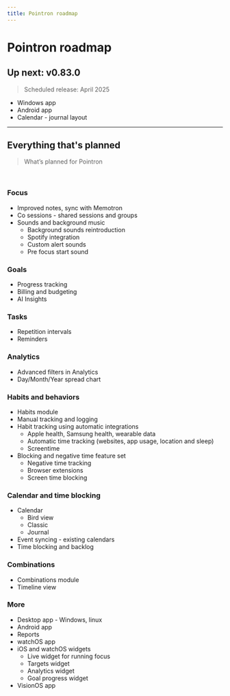```yaml
---
title: Pointron roadmap
---
```

# Pointron roadmap

## Up next: v0.83.0
> Scheduled release: April 2025

* Windows app
* Android app
* Calendar - journal layout


---
## Everything that's planned
> What’s planned for Pointron

​
### Focus
- Improved notes, sync with Memotron
- Co sessions - shared sessions and groups
- Sounds and background music
  - Background sounds reintroduction
  - Spotify integration
  - Custom alert sounds
  - Pre focus start sound

### Goals
- Progress tracking
- Billing and budgeting
- AI Insights

### Tasks
- Repetition intervals
- Reminders

### Analytics
- Advanced filters in Analytics
- Day/Month/Year spread chart


### Habits and behaviors
- Habits module
- Manual tracking and logging
- Habit tracking using automatic integrations
  - Apple health, Samsung health, wearable data
  - Automatic time tracking (websites, app usage, location and sleep)
  - Screentime
- Blocking and negative time feature set
  - Negative time tracking
  - Browser extensions
  - Screen time blocking


### Calendar and time blocking
- Calendar
  - Bird view
  - Classic
  - Journal
- Event syncing - existing calendars
- Time blocking and backlog


### Combinations
- Combinations module
- Timeline view


### More
- Desktop app - Windows, linux
- Android app
- Reports
- watchOS app
- iOS and watchOS widgets
  - Live widget for running focus
  - Targets widget
  - Analytics widget
  - Goal progress widget
- VisionOS app

